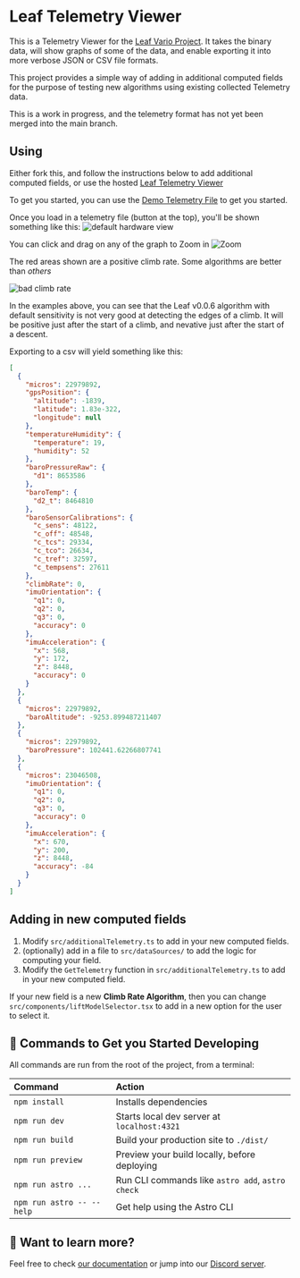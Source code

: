 # Leaf Telemetry Viewer

This is a Telemetry Viewer for the [Leaf Vario Project](https://github.com/DangerMonkeys/leaf).  It takes the binary data, will show graphs of some of the data, and enable exporting it into more verbose JSON or CSV file formats.

This project provides a simple way of adding in additional computed fields for the purpose of testing new algorithms using existing collected Telemetry data.

This is a work in progress, and the telemetry format has not yet been merged into the main branch.


## Using

Either fork this, and follow the instructions below to add additional computed fields, or use the hosted [Leaf Telemetry Viewer](https://leaf-telemetry-viewer.vercel.app/)

To get you started, you can use the [Demo Telemetry File](assets/demo_telemetry.dat) to get you started.

Once you load in a telemetry file (button at the top), you'll be shown something like this:
![default hardware view](assets/hardware_climb_rate.png)

You can click and drag on any of the graph to Zoom in
![Zoom](assets/zoom.png)

The red areas shown are a positive climb rate.  Some algorithms are better than *others*

![bad climb rate](assets/bad_climb_rate.png)

In the examples above, you can see that the Leaf v0.0.6 algorithm with default sensitivity is not very good at detecting the edges of a climb.  It will be positive just after the start of a climb, and nevative just after the start of a descent.

Exporting to a csv will yield something like this:
```json
[
  {
    "micros": 22979892,
    "gpsPosition": {
      "altitude": -1839,
      "latitude": 1.83e-322,
      "longitude": null
    },
    "temperatureHumidity": {
      "temperature": 19,
      "humidity": 52
    },
    "baroPressureRaw": {
      "d1": 8653586
    },
    "baroTemp": {
      "d2_t": 8464810
    },
    "baroSensorCalibrations": {
      "c_sens": 48122,
      "c_off": 48548,
      "c_tcs": 29334,
      "c_tco": 26634,
      "c_tref": 32597,
      "c_tempsens": 27611
    },
    "climbRate": 0,
    "imuOrientation": {
      "q1": 0,
      "q2": 0,
      "q3": 0,
      "accuracy": 0
    },
    "imuAcceleration": {
      "x": 568,
      "y": 172,
      "z": 8448,
      "accuracy": 0
    }
  },
  {
    "micros": 22979892,
    "baroAltitude": -9253.899487211407
  },
  {
    "micros": 22979892,
    "baroPressure": 102441.62266807741
  },
  {
    "micros": 23046508,
    "imuOrientation": {
      "q1": 0,
      "q2": 0,
      "q3": 0,
      "accuracy": 0
    },
    "imuAcceleration": {
      "x": 670,
      "y": 200,
      "z": 8448,
      "accuracy": -84
    }
  }
]
```

## Adding in new computed fields

1. Modify `src/additionalTelemetry.ts` to add in your new computed fields.
2. (optionally) add in a file to `src/dataSources/` to add the logic for computing your field.
3. Modify the `GetTelemetry` function in `src/additionalTelemetry.ts` to add in your new computed field.

If your new field is a new **Climb Rate Algorithm**, then you can change `src/components/liftModelSelector.tsx` to add in a new option for the user to select it.


## 🧞 Commands to Get you Started Developing

All commands are run from the root of the project, from a terminal:

| Command                   | Action                                           |
| :------------------------ | :----------------------------------------------- |
| `npm install`             | Installs dependencies                            |
| `npm run dev`             | Starts local dev server at `localhost:4321`      |
| `npm run build`           | Build your production site to `./dist/`          |
| `npm run preview`         | Preview your build locally, before deploying     |
| `npm run astro ...`       | Run CLI commands like `astro add`, `astro check` |
| `npm run astro -- --help` | Get help using the Astro CLI                     |

## 👀 Want to learn more?

Feel free to check [our documentation](https://docs.astro.build) or jump into our [Discord server](https://astro.build/chat).

